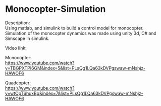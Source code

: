 # Monocopter-Simulation <br />
  Description: <br />
	Using matlab, and simulink to build a control model for monocopter.<br />
	Simulation of the monocopter dynamics was made using unity 3d, C# and Simscape in simulink. <br />
	
Video link: <br />

Monocopter: <br />
https://www.youtube.com/watch?v=TBGPXTPI6GM&index=5&list=PLsQg1LQa63kDVPgswaw-mNshjz-HAWOF6 <br />

Quadcopter: <br />
https://www.youtube.com/watch?v=wtOpT6huxBg&index=7&list=PLsQg1LQa63kDVPgswaw-mNshjz-HAWOF6 <br />
